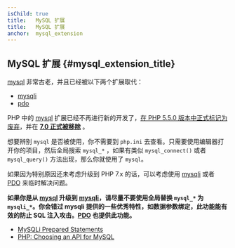 ```yaml
---
isChild: true
title:   MySQL 扩展
title:   MySQL 扩展
anchor:  mysql_extension
---
```


## MySQL 扩展 {#mysql_extension_title}

[mysql] 非常古老，并且已经被以下两个扩展取代：

- [mysqli]
- [pdo]

PHP 中的 [mysql] 扩展已经不再进行新的开发了，[在 PHP 5.5.0 版本中正式标记为废弃][mysql_deprecated]，并在 **[7.0 正式被移除][mysql_removed]** 。

想要辨别 `mysql` 是否被使用，你不需要到 `php.ini` 去查看。只需要使用编辑器打开你的项目，然后全局搜索 `mysql_*`
，如果有类似 `mysql_connect()` 或者 `mysql_query()` 方法出现，那么你就使用了 `mysql`。

如果因为特别原因还未考虑升级到 PHP 7.x 的话，可以考虑使用 [mysqli] 或者 [PDO] 来临时解决问题。

**如果你是从 [mysql] 升级到 [mysqli]，请尽量不要使用全局替换 `mysql_*` 为 `mysqli_*`。你会错过 mysqli 提供的一些优秀特性，如数据参数绑定，此功能能有效的防止 SQL 注入攻击。[PDO][pdo] 也提供此功能。**

* [MySQLi Prepared Statements][mysqli_prepared_statements]
* [PHP: Choosing an API for MySQL][mysql_api]

[mysql]: https://secure.php.net/mysqli
[mysql_deprecated]: https://secure.php.net/migration55.deprecated
[mysql_removed]: https://secure.php.net/manual/migration70.removed-exts-sapis.php
[mysqli]: https://secure.php.net/mysqli
[pdo]: https://secure.php.net/pdo
[mysql_api]: https://secure.php.net/mysqlinfo.api.choosing
[mysqli_prepared_statements]: https://websitebeaver.com/prepared-statements-in-php-mysqli-to-prevent-sql-injection
